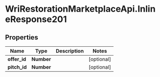 # WriRestorationMarketplaceApi.InlineResponse201

## Properties
Name | Type | Description | Notes
------------ | ------------- | ------------- | -------------
**offer_id** | **Number** |  | [optional] 
**pitch_id** | **Number** |  | [optional] 


